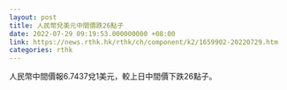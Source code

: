 ```yaml
---
layout: post
title: 人民幣兌美元中間價跌26點子
date: 2022-07-29 09:19:53.000000000 +08:00
link: https://news.rthk.hk/rthk/ch/component/k2/1659902-20220729.htm
categories: rthk
---
```


人民幣中間價報6.7437兌1美元，較上日中間價下跌26點子。
